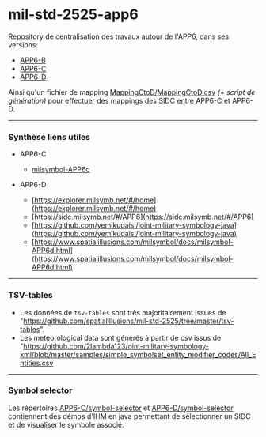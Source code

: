 # mil-std-2525-app6

Repository de centralisation des travaux autour de l'APP6, dans ses versions:
- [APP6-B](./APP6-B)
- [APP6-C](./APP6-C)
- [APP6-D](./APP6-D)

Ainsi qu'un fichier de mapping [MappingCtoD/MappingCtoD.csv](./MappingCtoD/MappingCtoD.csv) *(+ script de génération)* pour effectuer des mappings 
des SIDC entre APP6-C et APP6-D.  

-----------------------------------------------------------------------------------------------------------------------

### Synthèse liens utiles

- APP6-C
  - [milsymbol-APP6c](https://www.spatialillusions.com/milsymbol/docs/milsymbol-2525c.html)

- APP6-D
  - [https://explorer.milsymb.net/#/home](https://explorer.milsymb.net/#/home)
  - [https://sidc.milsymb.net/#/APP6](https://sidc.milsymb.net/#/APP6)
  - [https://github.com/yemikudaisi/joint-military-symbology-java](https://github.com/yemikudaisi/joint-military-symbology-java)
  - [https://www.spatialillusions.com/milsymbol/docs/milsymbol-APP6d.html](https://www.spatialillusions.com/milsymbol/docs/milsymbol-APP6d.html)

-----------------------------------------------------------------------------------------------------------------------

### TSV-tables

- Les données de `tsv-tables` sont très majoritairement issues de
"https://github.com/spatialillusions/mil-std-2525/tree/master/tsv-tables".  
- Les meteorological data sont générés à partir de csv issus de 
"https://github.com/2lambda123/oint-military-symbology-xml/blob/master/samples/simple_symbolset_entity_modifier_codes/All_Entities.csv

-----------------------------------------------------------------------------------------------------------------------

### Symbol selector

Les répertoires [APP6-C/symbol-selector](APP6-C/symbol-selector) et [APP6-D/symbol-selector](APP6-D/symbol-selector) 
contiennent des démos d'IHM en java permettant de sélectionner un SIDC et de visualiser le symbole associé.